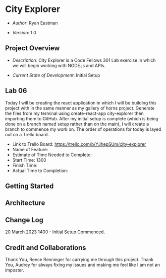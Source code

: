 # City Explorer

* *Author*: Ryan Eastman

* *Version*: 1.0

## Project Overview

* *Description*: City Explorer is a Code Fellows 301 Lab exercise in which we will begin working with NODE.js and APIs.

* *Current State of Development*: Initial Setup

## Lab 06

Today I will be creating the react application in which I will be building this project with in the same manner as my gallery of horns project. Generate the files from my terminal using create-react-app city-explorer then importing them to GitHub. After my initial setup is complete (which is being done on a branch named setup rather than on the main), I will create a branch to commence my work on. The order of operations for today is layed out on a Trello board.

* Link to Trello Board: https://trello.com/b/YJhepSUm/city-explorer
* Name of Feature:
* Estimate of Time Needed to Complete:
* Start Time: 1300
* Finish Time:
* Actual Time to Completion:

## Getting Started

## Architecture

## Change Log

20 March 2023 1400 - Initial Setup Commenced.

## Credit and Collaborations

Thank You, Reece Renninger for carrying me through this project.
Thank You, Audrey for always fixing my issues and making me feel like I am not an imposter.